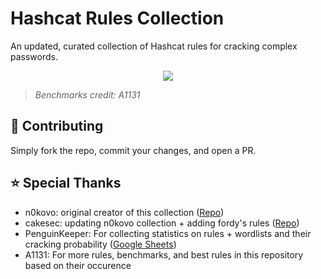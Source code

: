 # Hashcat Rules Collection
An updated, curated collection of Hashcat rules for cracking complex passwords.

<div align="center">
  <img src="https://i.ibb.co/GfnZBYnd/benchmark-rules.webp">
</div>

> *Benchmarks credit: A1131*

## 🤝 Contributing
Simply fork the repo, commit your changes, and open a PR.

## ⭐ Special Thanks
- n0kovo: original creator of this collection ([Repo](https://github.com/n0kovo/hashcat-rules-collection))
- cakesec: updating n0kovo collection + adding fordy's rules ([Repo](https://github.com/cakesec/rules))
- PenguinKeeper: For collecting statistics on rules + wordlists and their cracking probability ([Google Sheets](https://docs.google.com/spreadsheets/d/1qQNwggWIWtL-m0EYrRg_vdwHOrZCY-SnWcYTwQN0fMk/edit#gid=1952927995))
- A1131: For more rules, benchmarks, and best rules in this repository based on their occurence
